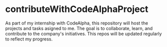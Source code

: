 # contributeWithCodeAlphaProject
As part of my internship with CodeAlpha, this repository will host the projects and tasks asigned to me. The goal is to collaborate, learn, and contribute to the company's initiatives. This repos will be updated regularly to reflect my progress.
